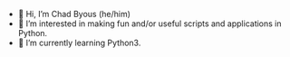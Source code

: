 - 👋 Hi, I’m Chad Byous (he/him)
- 👀 I’m interested in making fun and/or useful scripts and applications in Python.
- 🌱 I’m currently learning Python3.

<!---
chadpb199/chadpb199 is a ✨ special ✨ repository because its `README.md` (this file) appears on your GitHub profile.
You can click the Preview link to take a look at your changes.
--->
